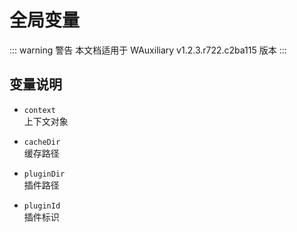 # 全局变量

::: warning 警告
本文档适用于 WAuxiliary v1.2.3.r722.c2ba115 版本
:::

## 变量说明

- `context`  
  上下文对象

- `cacheDir`  
  缓存路径

- `pluginDir`  
  插件路径

- `pluginId`  
  插件标识
